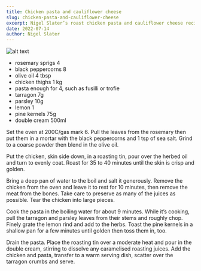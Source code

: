 ```yaml
---
title: Chicken pasta and cauliflower cheese
slug: chicken-pasta-and-cauliflower-cheese
excerpt: Nigel Slater’s roast chicken pasta and cauliflower cheese recipes.
date: 2022-07-14
author: Nigel Slater
---
```


![alt text](https://i.guim.co.uk/img/media/82a5ec28e01a62771ef854c61e6e16e5e6f98cc1/0_1821_5508_3302/master/5508.jpg?width=620&quality=85&dpr=1&s=none)

- rosemary sprigs 4
- black peppercorns 8
- olive oil 4 tbsp
- chicken thighs 1 kg
- pasta enough for 4, such as fusilli or trofie
- tarragon 7g
- parsley 10g
- lemon 1
- pine kernels 75g
- double cream 500ml

Set the oven at 200C/gas mark 6. Pull the leaves from the rosemary then put them in a mortar with the black peppercorns and 1 tsp of sea salt. Grind to a coarse powder then blend in the olive oil.

Put the chicken, skin side down, in a roasting tin, pour over the herbed oil and turn to evenly coat. Roast for 35 to 40 minutes until the skin is crisp and golden.

Bring a deep pan of water to the boil and salt it generously. Remove the chicken from the oven and leave it to rest for 10 minutes, then remove the meat from the bones. Take care to preserve as many of the juices as possible. Tear the chicken into large pieces.


Cook the pasta in the boiling water for about 9 minutes. While it’s cooking, pull the tarragon and parsley leaves from their stems and roughly chop. Finely grate the lemon rind and add to the herbs. Toast the pine kernels in a shallow pan for a few minutes until golden then toss them in, too.

Drain the pasta. Place the roasting tin over a moderate heat and pour in the double cream, stirring to dissolve any caramelised roasting juices. Add the chicken and pasta, transfer to a warm serving dish, scatter over the tarragon crumbs and serve.